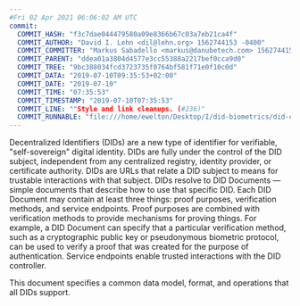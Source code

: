 ```yaml
---
#Fri 02 Apr 2021 06:06:02 AM UTC
commit:
  COMMIT_HASH: "f3c7dae044479580a09e8366b67c03a7eb21ca4f"
  COMMIT_AUTHOR: "David I. Lehn <dil@lehn.org> 1562744153 -0400"
  COMMIT_COMMITTER: "Markus Sabadello <markus@danubetech.com> 1562744153 +0200"
  COMMIT_PARENT: "ddea01a3804d4577e3cc55388a2217bef0cca9d0"
  COMMIT_TREE: "9bc388034fcd3723735f0764bf581f71e0f10c0d"
  COMMIT_DATA: "2019-07-10T09:35:53+02:00"
  COMMIT_DATE: "2019-07-10"
  COMMIT_TIME: "07:35:53"
  COMMIT_TIMESTAMP: "2019-07-10T07:35:53"
  COMMIT_LINE: ""Style and link cleanups. (#236)"
  COMMIT_RUNNABLE: "file:///home/ewelton/Desktop/I/did-biometrics/did-core-dataset/analysis/gitinfo/f3c7dae044479580a09e8366b67c03a7eb21ca4f/snapshot/index.html"
---
```


<section id="abstract">
<p>
Decentralized Identifiers (DIDs) are a new type of identifier for
verifiable, "self-sovereign" digital identity. DIDs are fully under the
control of the DID subject, independent from any centralized registry,
identity provider, or certificate authority. DIDs are URLs that relate
a DID subject to means for trustable interactions with that subject.
DIDs resolve to DID Documents — simple documents that describe how to
use that specific DID. Each DID Document may contain at least three
things: proof purposes, verification methods, and service endpoints.
Proof purposes are combined with verification methods to provide mechanisms
for proving things. For example, a DID Document can specify that a particular
verification method, such as a cryptographic public key or pseudonymous
biometric protocol, can be used to verify a proof that was created for the
purpose of authentication. Service endpoints enable trusted interactions with
the DID controller.
    </p>
<p>
This document specifies a common data model, format, and operations
that all DIDs support.
    </p>
</section>
